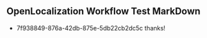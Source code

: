 ## OpenLocalization Workflow Test MarkDown

* 7f938849-876a-42db-875e-5db22cb2dc5c 
thanks!



<!--HONumber=Feb16_HO3-->
